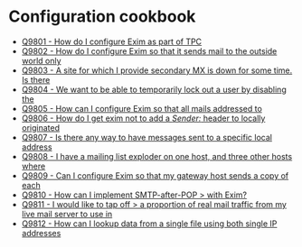 Configuration cookbook
====

- [Q9801 - How do I configure Exim as part of TPC](Q9801)
- [Q9802 - How do I configure Exim so that it sends mail to the outside world only](Q9802)
- [Q9803 - A site for which I provide secondary MX is down for some time. Is there](Q9803)
- [Q9804 - We want to be able to temporarily lock out a user by disabling the](Q9804)
- [Q9805 - How can I configure Exim so that all mails addressed to](Q9805)
- [Q9806 - How do I get exim not to add a *Sender:* header to locally originated](Q9806)
- [Q9807 - Is there any way to have messages sent to a specific local address](Q9807)
- [Q9808 - I have a mailing list exploder on one host, and three other hosts where](Q9808)
- [Q9809 - Can I configure Exim so that my gateway host sends a copy of each](Q9809)
- [Q9810 - How can I implement  SMTP-after-POP > with Exim?](Q9810)
- [Q9811 - I would like to  tap off > a proportion of real mail traffic from my live mail server to use in](Q9811)
- [Q9812 - How can I lookup data from a single file using both single IP addresses](Q9812)
